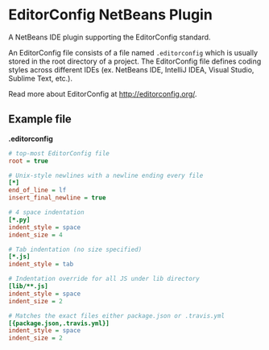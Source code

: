 # EditorConfig NetBeans Plugin


A NetBeans IDE plugin supporting the EditorConfig standard. 

An EditorConfig file consists of a file named `.editorconfig` which is usually stored in the root directory of a project. The EditorConfig file defines coding styles across different IDEs (ex. NetBeans IDE, IntelliJ IDEA, Visual Studio, Sublime Text, etc.). 

Read more about EditorConfig at http://editorconfig.org/.

## Example file

**.editorconfig**

```ini
# top-most EditorConfig file
root = true

# Unix-style newlines with a newline ending every file
[*]
end_of_line = lf
insert_final_newline = true

# 4 space indentation
[*.py]
indent_style = space
indent_size = 4

# Tab indentation (no size specified)
[*.js]
indent_style = tab

# Indentation override for all JS under lib directory
[lib/**.js]
indent_style = space
indent_size = 2

# Matches the exact files either package.json or .travis.yml
[{package.json,.travis.yml}]
indent_style = space
indent_size = 2
```
